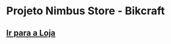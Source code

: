 <h1>Projeto Nimbus Store - Bikcraft</h1>

<h2><a href="https://eubruneco.github.io/nimbus-store.github.io/web-inicio/index.html">Ir para a Loja</a></h2>
